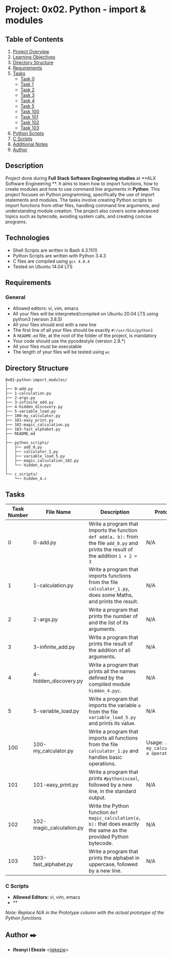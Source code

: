 # Project: 0x02. Python - import & modules

## Table of Contents

1. [Project Overview](#project-overview)
2. [Learning Objectives](#learning-objectives)
3. [Directory Structure](#directory-structure)
4. [Requirements](#requirements)
5. [Tasks](#tasks)
    - [Task 0](#task-0)
    - [Task 1](#task-1)
    - [Task 2](#task-2)
    - [Task 3](#task-3)
    - [Task 4](#task-4)
    - [Task 5](#task-5)
    - [Task 100](#task-100)
    - [Task 101](#task-101)
    - [Task 102](#task-102)
    - [Task 103](#task-103)
6. [Python Scripts](#python-scripts)
7. [C Scripts](#c-scripts)
8. [Additional Notes](#additional-notes)
8. [Author](#Author)

## Description
Project done during **Full Stack Software Engineering studies** at **ALX Software Engineering **. It aims to learn how to import functions, how to create modules and how to use command line arguments in **Python**. This project focuses on Python programming, specifically the use of import statements and modules. The tasks involve creating Python scripts to import functions from other files, handling command line arguments, and understanding module creation. The project also covers some advanced topics such as bytecode, avoiding system calls, and creating concise programs.

## Technologies
* Shell Scripts are written in Bash 4.3.11(1)
* Python Scripts are written with Python 3.4.3
* C files are compiled using `gcc 4.8.4`
* Tested on Ubuntu 14.04 LTS

## Requirements

### General
- Allowed editors: vi, vim, emacs
- All your files will be interpreted/compiled on Ubuntu 20.04 LTS using python3 (version 3.8.5)
- All your files should end with a new line
- The first line of all your files should be exactly `#!/usr/bin/python3`
- A `README.md` file, at the root of the folder of the project, is mandatory
- Your code should use the pycodestyle (version 2.8.*)
- All your files must be executable
- The length of your files will be tested using `wc`

## Directory Structure

```
0x02-python-import_modules/
│
├── 0-add.py
├── 1-calculation.py
├── 2-args.py
├── 3-infinite_add.py
├── 4-hidden_discovery.py
├── 5-variable_load.py
├── 100-my_calculator.py
├── 101-easy_print.py
├── 102-magic_calculation.py
├── 103-fast_alphabet.py
├── README.md
│
├── python_scripts/
│   ├── add_0.py
│   ├── calculator_1.py
│   ├── variable_load_5.py
│   ├── magic_calculation_102.py
│   └── hidden_4.pyc
│
└── c_scripts/
    └── hidden_4.c
```

## Tasks

| Task Number | File Name | Description | Prototype |
|-------------|-----------|-------------|-----------|
| 0 | 0-add.py | Write a program that imports the function `def add(a, b):` from the file `add_0.py` and prints the result of the addition `1 + 2 = 3` | N/A |
| 1 | 1-calculation.py | Write a program that imports functions from the file `calculator_1.py`, does some Maths, and prints the result. | N/A |
| 2 | 2-args.py | Write a program that prints the number of and the list of its arguments. | N/A |
| 3 | 3-infinite_add.py | Write a program that prints the result of the addition of all arguments. | N/A |
| 4 | 4-hidden_discovery.py | Write a program that prints all the names defined by the compiled module `hidden_4.pyc`. | N/A |
| 5 | 5-variable_load.py | Write a program that imports the variable `a` from the file `variable_load_5.py` and prints its value. | N/A |
| 100 | 100-my_calculator.py | Write a program that imports all functions from the file `calculator_1.py` and handles basic operations. | Usage: `./100-my_calculator.py a operator b` |
| 101 | 101-easy_print.py | Write a program that prints `#pythoniscool`, followed by a new line, in the standard output. | N/A |
| 102 | 102-magic_calculation.py | Write the Python function `def magic_calculation(a, b):` that does exactly the same as the provided Python bytecode. | N/A |
| 103 | 103-fast_alphabet.py | Write a program that prints the alphabet in uppercase, followed by a new line. | N/A |

### C Scripts
- **Allowed Editors:** vi, vim, emacs
- **

*Note: Replace N/A in the Prototype column with the actual prototype of the Python functions.*


## Author :black_nib:

* **Ifeanyi I Ekezie** <[iiekezie](https://github.com/iiekezie)>
